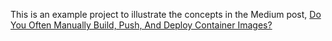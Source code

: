 This is an example project to illustrate the concepts in the Medium post, [Do You Often Manually Build, Push, And Deploy Container Images?](https://medium.com/garden-io/do-you-often-manually-build-push-and-deploy-container-images-9ae52b44f02d)
